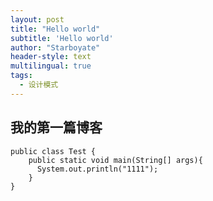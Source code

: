 ```yaml
---
layout: post
title: "Hello world"
subtitle: 'Hello world'
author: "Starboyate"
header-style: text
multilingual: true
tags:
  - 设计模式
---
```


## 我的第一篇博客
```objc
public class Test {
    public static void main(String[] args){
      System.out.println("1111");
    }
}
```